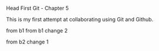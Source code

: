#

Head First Git - Chapter 5

This is my first attempt at collaborating using Git and Github.

from b1
from b1 change 2

from b2 change 1
